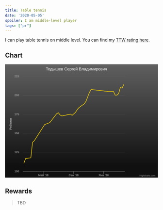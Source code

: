 ```yaml
---
title: Table tennis
date: '2020-05-05'
spoiler: I am middle-level player
tags: ["pr"]
---
```


I can play table tennis on middle level. You can find my [TTW rating here](http://r.ttw.ru/players/?id=6308883).

## Chart

![Progress](./ttwr-snapshot.svg "My Progress")

## Rewards

> TBD

